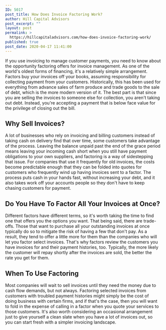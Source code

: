```yaml
---
ID: 5017
post_title: How Does Invoice Factoring Work?
author: Hill Capital Advisors
post_excerpt: ""
layout: post
permalink: >
  https://hillcapitaladvisors.com/how-does-invoice-factoring-work/
published: true
post_date: 2020-04-17 11:41:00
---
```

<!-- wp:paragraph -->
<p>If you use invoicing to manage customer payments, you need
to know about the opportunity factoring offers for invoice management. As one
of the world's oldest forms of financing, it's a relatively simple arrangement.
Factors buy your invoices off your books, assuming responsibility for
collecting payment from your customers. Historically, this has been used for
everything from advance sales of farm produce and trade goods to the sale of
debt, which is the more modern version of it. The best part is that since you
are selling the invoices to someone else for collection, you aren't taking out
debt. Instead, you're accepting a payment that is below face value for the
privilege of closing out the bill.</p>
<!-- /wp:paragraph -->

<!-- wp:heading -->
<h2>Why Sell Invoices?</h2>
<!-- /wp:heading -->

<!-- wp:paragraph -->
<p>A lot of businesses who rely on invoicing and billing
customers instead of taking cash on delivery find that over time, some
customers take advantage of the process. Leaving the balance unpaid past the
end of the grace period means leaving your incoming cash short when you still
have payment obligations to your own suppliers, and factoring is a way of
sidestepping that issue. For companies that use it frequently for old invoices,
the costs become predictable enough that they can be folded into quotes for
customers who frequently wind up having invoices sent to a factor. The process
puts cash in your hands fast, without increasing your debt, and it also takes
work off your accounts people so they don't have to keep chasing customers for
payment.</p>
<!-- /wp:paragraph -->

<!-- wp:heading -->
<h2>Do You Have To Factor All Your Invoices at Once?</h2>
<!-- /wp:heading -->

<!-- wp:paragraph -->
<p>Different factors have different terms, so it's worth taking
the time to find one that offers you the options you want. That being said,
there are trade-offs. Those that want to purchase all your outstanding invoices
at once typically do so to mitigate the risk of having a few that don't pay. As
a result, they tend to offer a little more for them than the companies who will
let you factor select invoices. That's why factors review the customers you
have invoices for and their payment histories, too. Typically, the more likely
the customer will repay shortly after the invoices are sold, the better the
rate you get for them.</p>
<!-- /wp:paragraph -->

<!-- wp:heading -->
<h2>When To Use Factoring</h2>
<!-- /wp:heading -->

<!-- wp:paragraph -->
<p>Most companies will wait to sell invoices until they need
the money due to cash flow demands, but not always. Factoring selected invoices
from customers with troubled payment histories might simply be the cost of
doing business with certain firms, and if that's the case, then you will want
to fold in the expense of calling in a factor when you quote your services to
those customers. It's also worth considering an occasional arrangement just to
give yourself a clean slate when you have a lot of invoices out, so you can
start fresh with a simpler invoicing landscape.</p>
<!-- /wp:paragraph -->